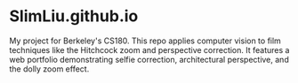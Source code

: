 # SlimLiu.github.io
My project for Berkeley's CS180. This repo applies computer vision to film techniques like the Hitchcock zoom and perspective correction. It features a web portfolio demonstrating selfie correction, architectural perspective, and the dolly zoom effect.
